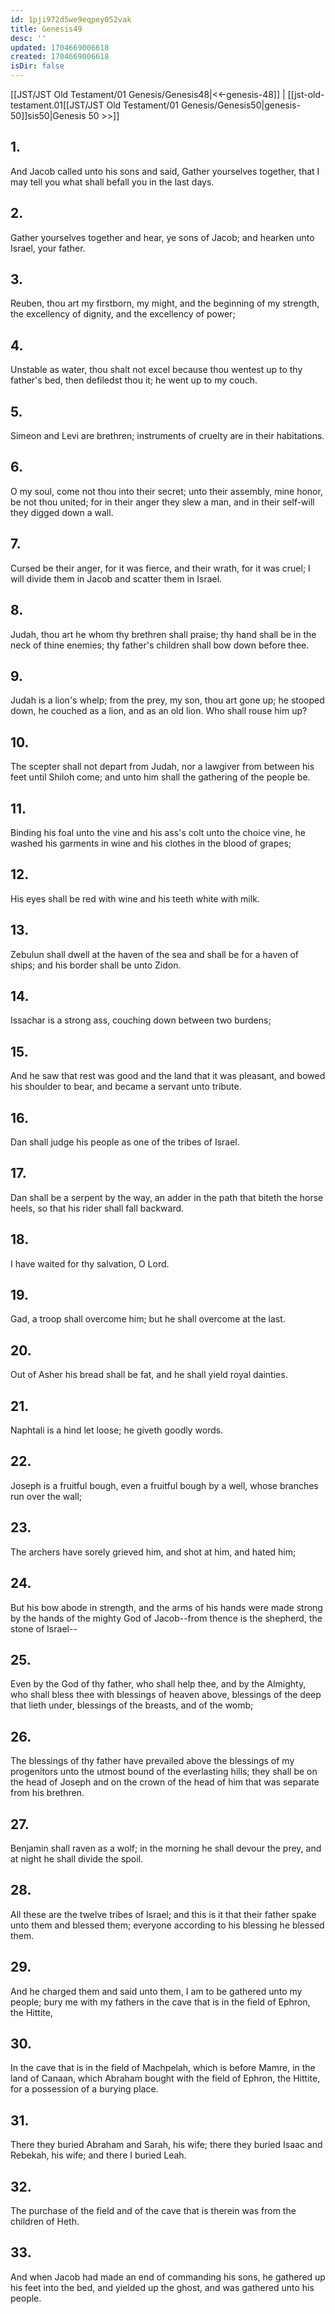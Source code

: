 ```yaml
---
id: 1pji972d5we9eqpey052vak
title: Genesis49
desc: ''
updated: 1704669006618
created: 1704669006618
isDir: false
---
```

[[JST/JST Old Testament/01 Genesis/Genesis48|<<-genesis-48]] | [[jst-old-testament.01[[JST/JST Old Testament/01 Genesis/Genesis50|genesis-50]]sis50|Genesis 50 >>]]
## 1.
And Jacob called unto his sons and said, Gather yourselves together, that I may tell you what shall befall you in the last days.
## 2.
Gather yourselves together and hear, ye sons of Jacob; and hearken unto Israel, your father.
## 3.
Reuben, thou art my firstborn, my might, and the beginning of my strength, the excellency of dignity, and the excellency of power;
## 4.
Unstable as water, thou shalt not excel because thou wentest up to thy father\'s bed, then defiledst thou it; he went up to my couch.
## 5.
Simeon and Levi are brethren; instruments of cruelty are in their habitations.
## 6.
O my soul, come not thou into their secret; unto their assembly, mine honor, be not thou united; for in their anger they slew a man, and in their self-will they digged down a wall.
## 7.
Cursed be their anger, for it was fierce, and their wrath, for it was cruel; I will divide them in Jacob and scatter them in Israel.
## 8.
Judah, thou art he whom thy brethren shall praise; thy hand shall be in the neck of thine enemies; thy father\'s children shall bow down before thee.
## 9.
Judah is a lion\'s whelp; from the prey, my son, thou art gone up; he stooped down, he couched as a lion, and as an old lion. Who shall rouse him up?
## 10.
The scepter shall not depart from Judah, nor a lawgiver from between his feet until Shiloh come; and unto him shall the gathering of the people be.
## 11.
Binding his foal unto the vine and his ass\'s colt unto the choice vine, he washed his garments in wine and his clothes in the blood of grapes;
## 12.
His eyes shall be red with wine and his teeth white with milk.
## 13.
Zebulun shall dwell at the haven of the sea and shall be for a haven of ships; and his border shall be unto Zidon.
## 14.
Issachar is a strong ass, couching down between two burdens;
## 15.
And he saw that rest was good and the land that it was pleasant, and bowed his shoulder to bear, and became a servant unto tribute.
## 16.
Dan shall judge his people as one of the tribes of Israel.
## 17.
Dan shall be a serpent by the way, an adder in the path that biteth the horse heels, so that his rider shall fall backward.
## 18.
I have waited for thy salvation, O Lord.
## 19.
Gad, a troop shall overcome him; but he shall overcome at the last.
## 20.
Out of Asher his bread shall be fat, and he shall yield royal dainties.
## 21.
Naphtali is a hind let loose; he giveth goodly words.
## 22.
Joseph is a fruitful bough, even a fruitful bough by a well, whose branches run over the wall;
## 23.
The archers have sorely grieved him, and shot at him, and hated him;
## 24.
But his bow abode in strength, and the arms of his hands were made strong by the hands of the mighty God of Jacob\--from thence is the shepherd, the stone of Israel\--
## 25.
Even by the God of thy father, who shall help thee, and by the Almighty, who shall bless thee with blessings of heaven above, blessings of the deep that lieth under, blessings of the breasts, and of the womb;
## 26.
The blessings of thy father have prevailed above the blessings of my progenitors unto the utmost bound of the everlasting hills; they shall be on the head of Joseph and on the crown of the head of him that was separate from his brethren.
## 27.
Benjamin shall raven as a wolf; in the morning he shall devour the prey, and at night he shall divide the spoil.
## 28.
All these are the twelve tribes of Israel; and this is it that their father spake unto them and blessed them; everyone according to his blessing he blessed them.
## 29.
And he charged them and said unto them, I am to be gathered unto my people; bury me with my fathers in the cave that is in the field of Ephron, the Hittite,
## 30.
In the cave that is in the field of Machpelah, which is before Mamre, in the land of Canaan, which Abraham bought with the field of Ephron, the Hittite, for a possession of a burying place.
## 31.
There they buried Abraham and Sarah, his wife; there they buried Isaac and Rebekah, his wife; and there I buried Leah.
## 32.
The purchase of the field and of the cave that is therein was from the children of Heth.
## 33.
And when Jacob had made an end of commanding his sons, he gathered up his feet into the bed, and yielded up the ghost, and was gathered unto his people.

